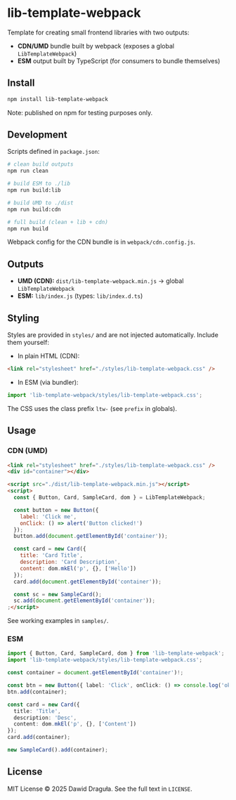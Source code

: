 # lib-template-webpack

Template for creating small frontend libraries with two outputs:
- **CDN/UMD** bundle built by webpack (exposes a global `LibTemplateWebpack`)
- **ESM** output built by TypeScript (for consumers to bundle themselves)


## Install

```bash
npm install lib-template-webpack
```

Note: published on npm for testing purposes only.


## Development

Scripts defined in `package.json`:

```bash
# clean build outputs
npm run clean

# build ESM to ./lib
npm run build:lib

# build UMD to ./dist
npm run build:cdn

# full build (clean + lib + cdn)
npm run build
```

Webpack config for the CDN bundle is in `webpack/cdn.config.js`.


## Outputs

- **UMD (CDN):** `dist/lib-template-webpack.min.js` → global `LibTemplateWebpack`
- **ESM:** `lib/index.js` (types: `lib/index.d.ts`)


## Styling

Styles are provided in `styles/` and are not injected automatically. Include them yourself:

- In plain HTML (CDN):
```html
<link rel="stylesheet" href="./styles/lib-template-webpack.css" />
```

- In ESM (via bundler):
```ts
import 'lib-template-webpack/styles/lib-template-webpack.css';
```

The CSS uses the class prefix `ltw-` (see `prefix` in globals).

## Usage

### CDN (UMD)

```html
<link rel="stylesheet" href="./styles/lib-template-webpack.css" />
<div id="container"></div>

<script src="./dist/lib-template-webpack.min.js"></script>
<script>
  const { Button, Card, SampleCard, dom } = LibTemplateWebpack;

  const button = new Button({
    label: 'Click me',
    onClick: () => alert('Button clicked!')
  });
  button.add(document.getElementById('container'));

  const card = new Card({
    title: 'Card Title',
    description: 'Card Description',
    content: dom.mkEl('p', {}, ['Hello'])
  });
  card.add(document.getElementById('container'));

  const sc = new SampleCard();
  sc.add(document.getElementById('container'));
;</script>
```

See working examples in `samples/`.


### ESM

```ts
import { Button, Card, SampleCard, dom } from 'lib-template-webpack';
import 'lib-template-webpack/styles/lib-template-webpack.css';

const container = document.getElementById('container')!;

const btn = new Button({ label: 'Click', onClick: () => console.log('ok') });
btn.add(container);

const card = new Card({
  title: 'Title',
  description: 'Desc',
  content: dom.mkEl('p', {}, ['Content'])
});
card.add(container);

new SampleCard().add(container);
```


## License

MIT License © 2025 Dawid Draguła. See the full text in `LICENSE`.
